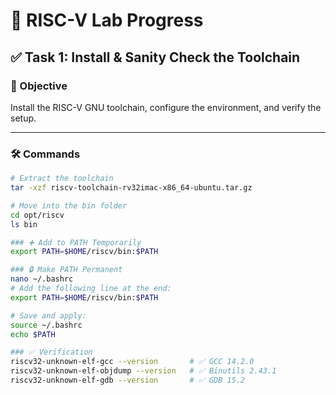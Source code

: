 # 🚀 RISC-V Lab Progress

## ✅ Task 1: Install & Sanity Check the Toolchain

### 🎯 Objective  
Install the RISC-V GNU toolchain, configure the environment, and verify the setup.

---

### 🛠️ Commands

```bash
# Extract the toolchain
tar -xzf riscv-toolchain-rv32imac-x86_64-ubuntu.tar.gz

# Move into the bin folder
cd opt/riscv
ls bin

### ➕ Add to PATH Temporarily
export PATH=$HOME/riscv/bin:$PATH

### 🔒 Make PATH Permanent
nano ~/.bashrc
# Add the following line at the end:
export PATH=$HOME/riscv/bin:$PATH

# Save and apply:
source ~/.bashrc
echo $PATH

### ✅ Verification
riscv32-unknown-elf-gcc --version       # ✅ GCC 14.2.0
riscv32-unknown-elf-objdump --version   # ✅ Binutils 2.43.1
riscv32-unknown-elf-gdb --version       # ✅ GDB 15.2
